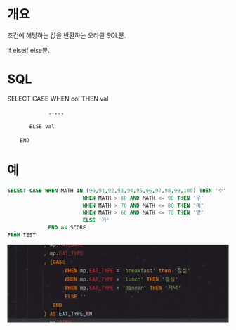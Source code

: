 # 개요

조건에 해당하는 값을 반환하는 오라클 SQL문.

if elseif else문.

# SQL

SELECT CASE WHEN col THEN val

                 .....

           ELSE val

        END

# 예

```sql
SELECT CASE WHEN MATH IN (90,91,92,93,94,95,96,97,98,99,100) THEN '수'
						WHEN MATH > 80 AND MATH <= 90 THEN '우'
						WHEN MATH > 70 AND MATH <= 80 THEN '미'
						WHEN MATH > 60 AND MATH <= 70 THEN '양'
						ELSE '가'
			 END as SCORE
FROM TEST
```

![img.png](img.png)